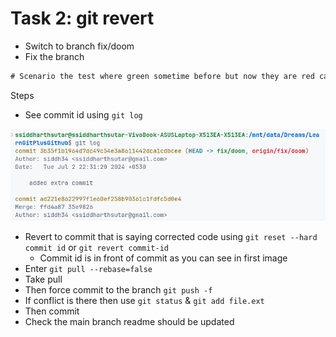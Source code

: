 

# Task 2: git revert

* Switch to branch fix/doom
* Fix the branch

```txt
# Scenario the test where green sometime before but now they are red can you revert to the second last commit
```

Steps

* See commit id using `git log`

![1719990613294](./images/1719990613294.png)

* Revert to commit that is saying corrected code using `git reset --hard commit id` or `git revert commit-id`
  * Commit id is in front of commit as you can see in first image
* Enter `git pull --rebase=false`
* Take pull
* Then force commit to the branch `git push -f`
* If conflict is there then use `git status` & `git add file.ext`
* Then commit
* Check the main branch readme should be updated


